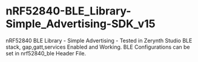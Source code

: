 # nRF52840-BLE_Library-Simple_Advertising-SDK_v15

nRF52840 BLE Library - Simple Advertising - Tested in Zerynth Studio BLE stack, 
gap,gatt,services Enabled and Working. 
BLE Configurations can be set in nrf52840_ble Header File.
